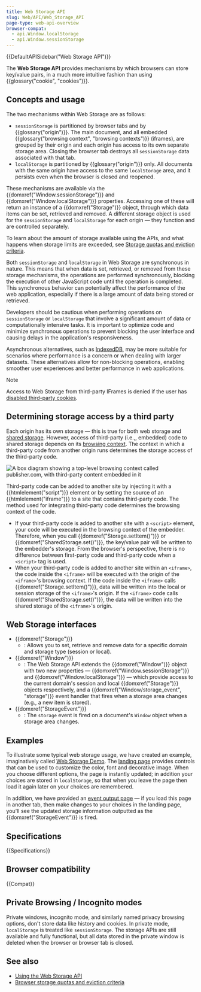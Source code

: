 ```yaml
---
title: Web Storage API
slug: Web/API/Web_Storage_API
page-type: web-api-overview
browser-compat:
  - api.Window.localStorage
  - api.Window.sessionStorage
---
```


{{DefaultAPISidebar("Web Storage API")}}

The **Web Storage API** provides mechanisms by which browsers can store key/value pairs, in a much more intuitive fashion than using {{glossary("cookie", "cookies")}}.

## Concepts and usage

The two mechanisms within Web Storage are as follows:

- `sessionStorage` is partitioned by browser tabs and by {{glossary("origin")}}. The main document, and all embedded {{glossary("browsing context", "browsing contexts")}} (iframes), are grouped by their origin and each origin has access to its own separate storage area. Closing the browser tab destroys all `sessionStorage` data associated with that tab.
- `localStorage` is partitioned by {{glossary("origin")}} only. All documents with the same origin have access to the same `localStorage` area, and it persists even when the browser is closed and reopened.

These mechanisms are available via the {{domxref("Window.sessionStorage")}} and {{domxref("Window.localStorage")}} properties. Accessing one of these will return an instance of a {{domxref("Storage")}} object, through which data items can be set, retrieved and removed. A different storage object is used for the `sessionStorage` and `localStorage` for each origin — they function and are controlled separately.

To learn about the amount of storage available using the APIs, and what happens when storage limits are exceeded, see [Storage quotas and eviction criteria](/en-US/docs/Web/API/Storage_API/Storage_quotas_and_eviction_criteria).

Both `sessionStorage` and `localStorage` in Web Storage are synchronous in nature. This means that when data is set, retrieved, or removed from these storage mechanisms, the operations are performed synchronously, blocking the execution of other JavaScript code until the operation is completed. This synchronous behavior can potentially affect the performance of the web application, especially if there is a large amount of data being stored or retrieved.

Developers should be cautious when performing operations on `sessionStorage` or `localStorage` that involve a significant amount of data or computationally intensive tasks. It is important to optimize code and minimize synchronous operations to prevent blocking the user interface and causing delays in the application's responsiveness.

Asynchronous alternatives, such as [IndexedDB](/en-US/docs/Web/API/IndexedDB_API), may be more suitable for scenarios where performance is a concern or when dealing with larger datasets. These alternatives allow for non-blocking operations, enabling smoother user experiences and better performance in web applications.

> [!NOTE]
> Access to Web Storage from third-party IFrames is denied if the user has [disabled third-party cookies](https://support.mozilla.org/en-US/kb/third-party-cookies-firefox-tracking-protection).

## Determining storage access by a third party

Each origin has its own storage — this is true for both web storage and [shared storage](/en-US/docs/Web/API/Shared_Storage_API). However, access of third-party (i.e.,, embedded) code to shared storage depends on its [browsing context](/en-US/docs/Glossary/Browsing_context). The context in which a third-party code from another origin runs determines the storage access of the third-party code.

![A box diagram showing a top-level browsing context called publisher.com, with third-party content embedded in it](embedded-content.png)

Third-party code can be added to another site by injecting it with a {{htmlelement("script")}} element or by setting the source of an {{htmlelement("iframe")}} to a site that contains third-party code. The method used for integrating third-party code determines the browsing context of the code.

- If your third-party code is added to another site with a `<script>` element, your code will be executed in the browsing context of the embedder. Therefore, when you call {{domxref("Storage.setItem()")}} or {{domxref("SharedStorage.set()")}}, the key/value pair will be written to the embedder's storage. From the browser's perspective, there is no difference between first-party code and third-party code when a `<script>` tag is used.
- When your third-party code is added to another site within an `<iframe>`, the code inside the `<iframe>` will be executed with the origin of the `<iframe>`'s browsing context. If the code inside the `<iframe>` calls {{domxref("Storage.setItem()")}}, data will be written into the local or session storage of the `<iframe>`'s origin. If the `<iframe>` code calls {{domxref("SharedStorage.set()")}}, the data will be written into the shared storage of the `<iframe>`'s origin.

## Web Storage interfaces

- {{domxref("Storage")}}
  - : Allows you to set, retrieve and remove data for a specific domain and storage type (session or local).
- {{domxref("Window")}}
  - : The Web Storage API extends the {{domxref("Window")}} object with two new properties — {{domxref("Window.sessionStorage")}} and {{domxref("Window.localStorage")}} — which provide access to the current domain's session and local {{domxref("Storage")}} objects respectively, and a {{domxref("Window/storage_event", "storage")}} event handler that fires when a storage area changes (e.g., a new item is stored).
- {{domxref("StorageEvent")}}
  - : The `storage` event is fired on a document's `Window` object when a storage area changes.

## Examples

To illustrate some typical web storage usage, we have created an example, imaginatively called [Web Storage Demo](https://github.com/mdn/dom-examples/tree/main/web-storage). The [landing page](https://mdn.github.io/dom-examples/web-storage/) provides controls that can be used to customize the color, font and decorative image. When you choose different options, the page is instantly updated; in addition your choices are stored in `localStorage`, so that when you leave the page then load it again later on your choices are remembered.

In addition, we have provided an [event output page](https://mdn.github.io/dom-examples/web-storage/event.html) — if you load this page in another tab, then make changes to your choices in the landing page, you'll see the updated storage information outputted as the {{domxref("StorageEvent")}} is fired.

## Specifications

{{Specifications}}

## Browser compatibility

{{Compat}}

## Private Browsing / Incognito modes

Private windows, incognito mode, and similarly named privacy browsing options, don't store data like history and cookies. In private mode, `localStorage` is treated like `sessionStorage`. The storage APIs are still available and fully functional, but all data stored in the private window is deleted when the browser or browser tab is closed.

## See also

- [Using the Web Storage API](/en-US/docs/Web/API/Web_Storage_API/Using_the_Web_Storage_API)
- [Browser storage quotas and eviction criteria](/en-US/docs/Web/API/Storage_API/Storage_quotas_and_eviction_criteria)
